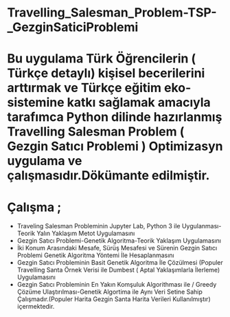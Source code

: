 # Travelling_Salesman_Problem-TSP-_GezginSaticiProblemi
# Bu uygulama Türk Öğrencilerin ( Türkçe detaylı) kişisel becerilerini arttırmak ve Türkçe eğitim eko-sistemine katkı sağlamak amacıyla tarafımca Python dilinde hazırlanmış Travelling Salesman Problem ( Gezgin Satıcı Problemi ) Optimizasyn uygulama ve çalışmasıdır.Dökümante edilmiştir.
# Çalışma ;
 - Traveling Salesman Probleminin Jupyter Lab, Python 3 ile Uygulanması-Teorik Yalın Yaklaşım Metot Uygulamasını
 - Gezgin Satıcı Problemi-Genetik Algoritma-Teorik Yaklaşım Uygulamasını
 - İki Konum Arasındaki Mesafe, Sürüş Mesafesi ve Sürenin Gezgin Satıcı Problemi Genetik Algoritma Yöntemi İle Hesaplanmasını
 - Gezgin Satıcı Probleminin Basit Genetik Algoritma İle Çözülmesi (Populer Travelling Santa Örnek Verisi ile Dumbest ( Aptal Yaklaşımlarla İlerleme) Uygulamasını
 - Gezgin Satıcı Probleminin En Yakın Komşuluk Algorithması ile / Greedy Çözüme Ulaştırılması-Genetik Algortima ile Aynı Veri Setine Sahip Çalışmadır.(Populer Harita Gezgin Santa Harita Verileri Kullanılmıştır)   içermektedir.
 
 
